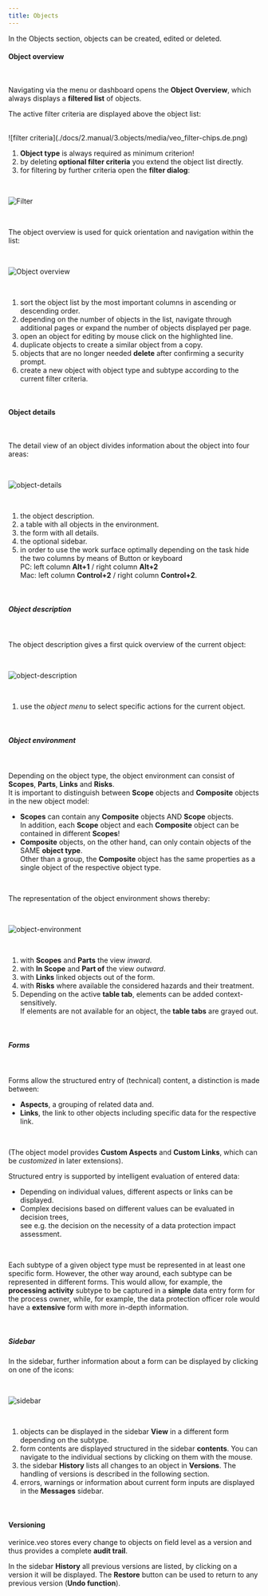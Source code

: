 ```yaml
---
title: Objects
---
```

In the Objects section, objects can be created, edited or deleted.

#### Object overview

<br>

Navigating via the menu or dashboard opens the **Object Overview**, which always displays a **filtered list** of objects.

The active filter criteria are displayed above the object list:

<br>
![filter criteria](./docs/2.manual/3.objects/media/veo_filter-chips.de.png)

<br>

1. **Object type** is always required as minimum criterion!
1. by deleting **optional filter criteria** you extend the object list directly.
1. for filtering by further criteria open the **filter dialog**:

<br>

![Filter](./docs/2.manual/3.objects/media/veo_filter.de.png)

<br>

The object overview is used for quick orientation and navigation within the list:

<br>

![Object overview](./docs/2.manual/3.objects/media/veo_object-list.de.png)

<br>

1. sort the object list by the most important columns in ascending or descending order.
1. depending on the number of objects in the list, navigate through additional pages or expand the number of objects displayed per page.
1. open an object for editing by mouse click on the highlighted line.
1. duplicate objects to create a similar object from a copy.
1. objects that are no longer needed **delete** after confirming a security prompt.
1. create a new object with object type and subtype according to the current filter criteria.

<br>

#### Object details

<br>

The detail view of an object divides information about the object into four areas:

<br>

![object-details](./docs/2.manual/3.objects/media/veo_object-details.de.png)

<br>

1. the object description.
1. a table with all objects in the environment.
1. the form with all details.
1. the optional sidebar.
1. in order to use the work surface optimally depending on the task hide the two columns by means of Button or keyboard<br>PC: left column **Alt+1** / right column **Alt+2**<br>Mac: left column **Control+2** / right column **Control+2**.

<br>

##### Object description

<br>

The object description gives a first quick overview of the current object:

<br>

![object-description](./docs/2.manual/3.objects/media/veo_object-details_description.de.png)

<br>

1. use the *object menu* to select specific actions for the current object.

<br>

##### Object environment

<br>

Depending on the object type, the object environment can consist of **Scopes**, **Parts**, **Links** and **Risks**.<br>
It is important to distinguish between **Scope** objects and **Composite** objects in the new object model:<br>
* **Scopes** can contain any **Composite** objects AND **Scope** objects.<br>In addition, each **Scope** object and each **Composite** object can be contained in different **Scopes**!
* **Composite** objects, on the other hand, can only contain objects of the SAME **object type**.<br>Other than a group, the **Composite** object has the same properties as a single object of the respective object type.

<br>

The representation of the object environment shows thereby:

<br>

![object-environment](./docs/2.manual/3.objects/media/veo_object-details_environment.de.png)

<br>

1. with **Scopes** and **Parts** the view *inward*.
1. with **In Scope** and **Part of** the view *outward*.
1. with **Links** linked objects out of the form.
1. with **Risks** where available the considered hazards and their treatment.
1. Depending on the active **table tab**, elements can be added context-sensitively.<br>If elements are not available for an object, the **table tabs** are grayed out.

<br>

##### Forms

<br>

Forms allow the structured entry of (technical) content, a distinction is made between:

- **Aspects**, a grouping of related data and.
- **Links**, the link to other objects including specific data for the respective link.

<br>

(The object model provides **Custom Aspects** and **Custom Links**, which can be *customized* in later extensions).

Structured entry is supported by intelligent evaluation of entered data:

- Depending on individual values, different aspects or links can be displayed.
- Complex decisions based on different values can be evaluated in decision trees,<br>see e.g. the decision on the necessity of a data protection impact assessment.

<br>

Each subtype of a given object type must be represented in at least one specific form. However, the other way around, each subtype can be represented in different forms.
This would allow, for example, the **processing activity** subtype to be captured in a **simple** data entry form for the process owner, while, for example, the data protection officer role would have a **extensive** form with more in-depth information.

<br>

##### Sidebar

In the sidebar, further information about a form can be displayed by clicking on one of the icons:

<br>

![sidebar](./docs/2.manual/3.objects/media/veo_object-details_sidebar.de.png)

<br>

1. objects can be displayed in the sidebar **View** in a different form depending on the subtype.
1. form contents are displayed structured in the sidebar **contents**. You can navigate to the individual sections by clicking on them with the mouse.
1. the sidebar **History** lists all changes to an object in **Versions**. The handling of versions is described in the following section.
1. errors, warnings or information about current form inputs are displayed in the **Messages** sidebar.

<br>

#### Versioning

verinice.veo stores every change to objects on field level as a version and thus provides a complete **audit trail**.

In the sidebar **History** all previous versions are listed, by clicking on a version it will be displayed. The **Restore** button can be used to return to any previous version (**Undo function**).

<br>

